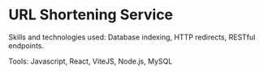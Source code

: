 <h1>URL Shortening Service</h1>
<p>Skills and technologies used: Database indexing, HTTP redirects, RESTful endpoints.</p>
<p>Tools: Javascript, React, ViteJS, Node.js, MySQL</p>